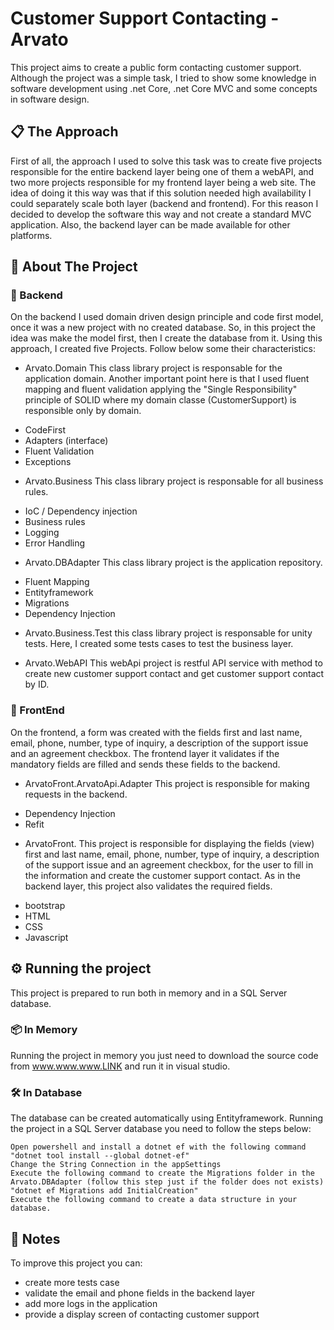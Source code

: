 # Customer Support Contacting - Arvato

This project aims to create a public form contacting customer support. Although the project was a simple task, I tried to show some knowledge in software development using .net Core, .net Core MVC and some concepts in software  design.

## 📋 The Approach 

First of all, the approach I used to solve this task was to create five projects responsible for the entire backend layer being one of them a webAPI, and two more projects responsible for my frontend layer being a web site. The idea of doing it this way was that if this solution needed high availability I could separately scale both layer (backend and frontend). For this reason I decided to develop the software this way and not create a standard MVC application. Also, the backend layer can be made available for other platforms.

## 🚀 About The Project

### 🔧 Backend

On the backend I used domain driven design principle and code first model, once it was a new project with no created database. So, in this project the idea was make the model first, then I create the database from it.
Using this approach, I created five Projects. Follow below some their characteristics:

* Arvato.Domain
This class library project is responsable for the application domain. 
Another important point here is that I used fluent mapping and fluent validation applying the "Single Responsibility" principle of SOLID where my domain classe (CustomerSupport) is responsible only by domain.
 - CodeFirst
 - Adapters (interface)
 - Fluent Validation
 - Exceptions
 
* Arvato.Business
 This class library project is responsable for all business rules.
 - IoC / Dependency injection
 - Business rules
 - Logging
 - Error Handling
 
* Arvato.DBAdapter
This class library project  is the application repository.
 - Fluent Mapping
 - Entityframework
 - Migrations
 - Dependency Injection
 
* Arvato.Business.Test
this class library project is responsable for unity tests. Here, I created some tests cases to test the business layer.

* Arvato.WebAPI
This webApi project is restful API service with method to create new customer support contact and get customer support contact by ID.

### 📄 FrontEnd

On the frontend, a form was created with the fields first and last name, email, phone, number, type of inquiry, a description of the support issue and an agreement checkbox. The frontend layer it validates if the mandatory fields are filled and sends these fields to the backend.

* ArvatoFront.ArvatoApi.Adapter
This project is responsible for making requests in the backend.
 - Dependency Injection
 - Refit

* ArvatoFront.
This project is responsible for displaying the fields (view) first and last name, email, phone, number, type of inquiry, a description of the support issue and an agreement checkbox, for the user to fill in the information and create the customer support contact. 
As in the backend layer, this project also validates the required fields.
- bootstrap
- HTML
- CSS
- Javascript

## ⚙️ Running the project 
This project is prepared to run both in memory and in a SQL Server database.

### 📦 In Memory
Running the project in memory you just need to download the source code from www.www.www.LINK and run it in visual studio.

### 🛠️ In Database
The database can be created automatically using Entityframework.
Running the project in a SQL Server database you need to follow the steps below:
```
Open powershell and install a dotnet ef with the following command "dotnet tool install --global dotnet-ef"
Change the String Connection in the appSettings
Execute the following command to create the Migrations folder in the Arvato.DBAdapter (follow this step just if the folder does not exists) "dotnet ef Migrations add InitialCreation"
Execute the following command to create a data structure in your database.
```

## 📌 Notes
To improve this project you can:
 - create more tests case
 - validate the email and phone fields in the backend layer
 - add more logs in the application
 - provide a display screen of contacting customer support
